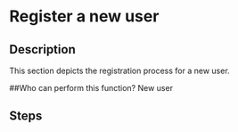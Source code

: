 # Register a new user

## Description
This section depicts the registration process for a new user.

##Who can perform this function?
New user

## Steps